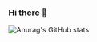 ### Hi there 👋

![Anurag's GitHub stats](https://github-readme-stats.vercel.app/api?username=andhikadk&show_icons=true&theme=transparent)
